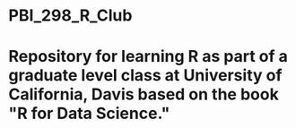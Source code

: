 # PBI_298_R_Club
# Repository for learning R as part of a graduate level class at University of California, Davis based on the book "R for Data Science."
